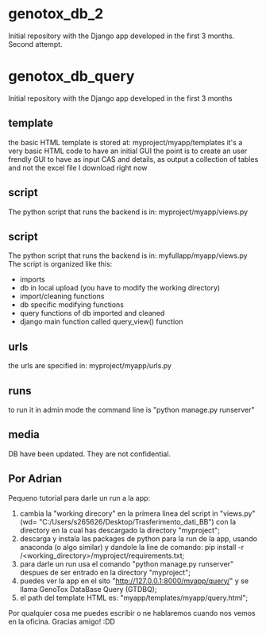 # genotox_db_2
Initial repository with the Django app developed in the first 3 months. Second attempt.

# genotox_db_query
Initial repository with the Django app developed in the first 3 months 

## template 
the basic HTML template is stored at: myproject/myapp/templates
it's a very basic HTML code to have an initial GUI
the point is to create an user frendly GUI to have as input CAS and details, as output a collection of tables and not the excel file I download right now

## script
The python script that runs the backend is in: myproject/myapp/views.py


## script
The python script that runs the backend is in: myfullapp/myapp/views.py
The script is organized like this:
- imports
- db in local upload (you have to modify the working directory)
- import/cleaning functions
- db specific modifying functions
- query functions of db imported and cleaned
- django main function called query_view() function

## urls
the urls are specified in: myproject/myapp/urls.py

## runs
to run it in admin mode the command line is "python manage.py runserver"

## media
DB have been updated. They are not confidential.

## Por Adrian
Pequeno tutorial para darle un run a la app:
1) cambia la "working direcory" en la primera linea del script in "views.py" (wd= "C:/Users/s265626/Desktop/Trasferimento_dati_BB") con la directory en la cual has descargado la directory "myproject";
2) descarga y instala las packages de python para la run de la app, usando anaconda (o algo similar) y dandole la line de comando: pip install -r /<working_directory>/myproject/requirements.txt;
3) para darle un run usa el comando "python manage.py runserver" despues de ser entrado en la directory "myproject";
4) puedes ver la app en el sito "http://127.0.0.1:8000/myapp/query/" y se llama GenoTox DataBase Query (GTDBQ);
5) el path del template HTML es: "myapp/templates/myapp/query.html";

Por qualquier cosa me puedes escribir o ne hablaremos cuando nos vemos en la oficina.
Gracias amigo! :DD
